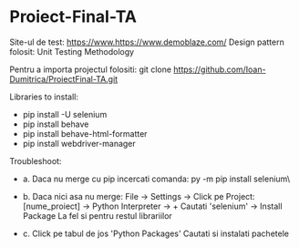 # Proiect-Final-TA

Site-ul de test: https://www.https://www.demoblaze.com/ Design pattern folosit: Unit Testing Methodology

Pentru a importa projectul folositi: git clone https://github.com/Ioan-Dumitrica/ProiectFinal-TA.git

Libraries to install: 
* pip install -U selenium 
* pip install behave 
* pip install behave-html-formatter 
* pip install webdriver-manager

Troubleshoot: 
* a. Daca nu merge cu pip incercati comanda: py -m pip install selenium\

* b. Daca nici asa nu merge: File -> Settings -> Click pe Project: [nume_proiect] -> Python Interpreter -> + Cautati 'selenium' -> Install Package La fel si pentru restul librariilor

* c. Click pe tabul de jos 'Python Packages' Cautati si instalati pachetele
